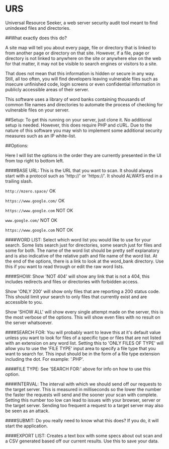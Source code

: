 # URS
Universal Resource Seeker, a web server security audit tool meant to find unindexed files and directories. 

##What exactly does this do?

A site map will tell you about every page, file or directory that is linked to from another page or directory on that site. However, if a file, page or directory is not linked to anywhere on the site or anywhere else on the web for that matter, it may not be visible to search engines or visitors to a site. 

That does not mean that this information is  hidden or secure in any way. Still, all too often, you will find developers leaving vulnerable files such as insecure unfinished code, login screens or even confidential information in publicly accessible areas of their server. 

This software uses a library of word banks containing thousands of common file names and directories to automate the process of checking for vulnerable files on your server. 

##Setup:
To get this running on your server, just clone it. No additional setup is needed. However, this does require PHP and cURL. Due to the nature of this software you may wish to implement some additional security measures such as an IP white-list. 

##Options:

Here I will list the options in the order they are currently presented in the UI from top right to bottom left. 

####BASE URL:
This is the URL that you want to scan. It should always start with a protocol such as 'http://' or 'https://'. It should ALWAYS end in a trailing slash.

````http://mzero.space/```` OK

````https://www.google.com/```` OK

````https://www.google.com```` NOT OK

````www.google.com/```` NOT OK

````https://www.google.com```` NOT OK

####WORD LIST:
Select which word list you would like to use for your search. Some lists search just for directories, some search just for files and some for both. The name of the word list should be pretty self explanatory and is also indicative of the relative path and file name of the word list. At the end of the options, there is a link to look at the word_bank directory. Use this if you want to read through or edit the raw word lists.

####SHOW:
Show 'NOT 404' will show any link that is not a 404, this includes redirects and files or directories with forbidden access. 

Show 'ONLY 200' will show only files that are reporting a 200 status code. This should limit your search to only files that currently exist and are accessible to you. 

Show 'SHOW ALL' will show every single attempt made on the server, this is the most verbose of the options. This will show even files with no result on the server whatsoever. 

####SEARCH FOR:
You will probably want to leave this at it's default value unless you want to look for files of a specific type or files that are not listed with an extension on any word list.  Setting this to 'ONLY FILES OF TYPE' will allow you to use the 'FILE TYPE' input area to specify a file type that you want to search for. This input should be in the form of a file type extension including the dot. For example: '.PHP'.

####FILE TYPE:
See 'SEARCH FOR:' above for info on how to use this option. 

####INTERVAL: 
The interval with which we should send off our requests to the target server. This is measured in milliseconds so the lower the number the faster the requests will send and the sooner your scan with complete. Setting this number too low can lead to issues with your browser, server or the target server. Sending too frequent a request to a target server may also be seen as an attack.   

####SUBMIT:
Do you really need to know what this does? If you do, it will start the application. 

####EXPORT LIST:
Creates a text box with some specs about out scan and a CSV generated based off our current results. Use this to save your data. 
 


